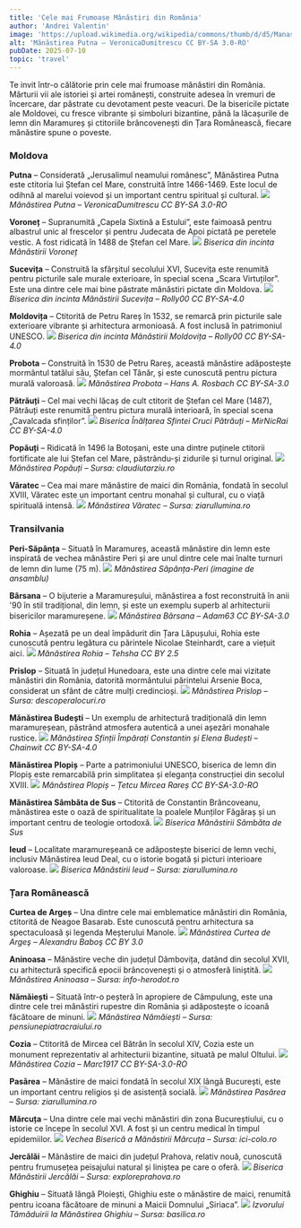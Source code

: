 ```yaml
---
title: 'Cele mai Frumoase Mânăstiri din România'
author: 'Andrei Valentin'
image: 'https://upload.wikimedia.org/wikipedia/commons/thumb/d/d5/Manastirea_Putna.jpg/1024px-Manastirea_Putna.jpg'
alt: 'Mănăstirea Putna – VeronicaDumitrescu CC BY-SA 3.0-RO'
pubDate: 2025-07-10
topic: 'travel'
---
```

Te invit într-o călătorie prin cele mai frumoase mănăstiri din România. Mărturii vii ale istoriei și artei românești, construite adesea în vremuri de încercare, dar păstrate cu devotament peste veacuri. De la bisericile pictate ale Moldovei, cu fresce vibrante și simboluri bizantine, până la lăcașurile de lemn din Maramureș și ctitoriile brâncovenești din Țara Românească, fiecare mănăstire spune o poveste.

### Moldova

**Putna** – Considerată „Jerusalimul neamului românesc”, Mănăstirea Putna este ctitoria lui Ștefan cel Mare, construită între 1466-1469. Este locul de odihnă al marelui voievod și un important centru spiritual și cultural.
![](https://upload.wikimedia.org/wikipedia/commons/d/d5/Manastirea_Putna.jpg)
*Mănăstirea Putna – VeronicaDumitrescu CC BY-SA 3.0-RO*

**Voroneț** – Supranumită „Capela Sixtină a Estului”, este faimoasă pentru albastrul unic al frescelor și pentru Judecata de Apoi pictată pe peretele vestic. A fost ridicată în 1488 de Ștefan cel Mare.
 ![](https://upload.wikimedia.org/wikipedia/commons/b/b8/Voronet_Intrare.JPG)
*Biserica din incinta Mânăstirii Voroneț*

**Sucevița** – Construită la sfârșitul secolului XVI, Sucevița este renumită pentru picturile sale murale exterioare, în special scena „Scara Virtuților”. Este una dintre cele mai bine păstrate mănăstiri pictate din Moldova.
![](https://upload.wikimedia.org/wikipedia/commons/6/65/Biserica_din_incinta_Manastirii_Sucevita.JPG)
*Biserica din incinta Mânăstirii Sucevița – Rolly00 CC BY-SA-4.0*

**Moldovița** – Ctitorită de Petru Rareș în 1532, se remarcă prin picturile sale exterioare vibrante și arhitectura armonioasă. A fost inclusă în patrimoniul UNESCO.
![](https://upload.wikimedia.org/wikipedia/commons/6/6c/Biserica_din_incinta_Manastirii_Moldovita.JPG)
*Biserica din incinta Mânăstirii Moldovița – Rolly00 CC BY-SA-4.0*

**Probota** – Construită în 1530 de Petru Rareș, această mănăstire adăpostește mormântul tatălui său, Ștefan cel Tânăr, și este cunoscută pentru pictura murală valoroasă.
![](https://upload.wikimedia.org/wikipedia/commons/b/b1/M%C4%83n%C4%83stirea_Probota_20100721-156.JPG)
*Mănăstirea Probota – Hans A. Rosbach CC BY-SA-3.0*

**Pătrăuți** – Cel mai vechi lăcaș de cult ctitorit de Ștefan cel Mare (1487), Pătrăuți este renumită pentru pictura murală interioară, în special scena „Cavalcada sfinților”.
![](https://upload.wikimedia.org/wikipedia/commons/thumb/2/2a/SV-II-m-A-05581.01-Biserica_Inaltarea_Sfintei_Cruci_-_Patrauti.JPG/1200px-SV-II-m-A-05581.01-Biserica_Inaltarea_Sfintei_Cruci_-_Patrauti.JPG?20150920112958)
*Biserica Înălțarea Sfintei Cruci Pătrăuți – MirNicRai CC BY-SA-4.0*

**Popăuți** – Ridicată în 1496 la Botoșani, este una dintre puținele ctitorii fortificate ale lui Ștefan cel Mare, păstrându-și zidurile și turnul original.
![](https://i0.wp.com/claudiutarziu.ro/wp-content/uploads/2019/06/biserica-manastirii-Popauti-ctitorie-a-lui-Stefan-cel-Mare.jpg?w=800&ssl=1)
*Mănăstirea Popăuți – Sursa: claudiutarziu.ro*

**Văratec** – Cea mai mare mănăstire de maici din România, fondată în secolul XVIII, Văratec este un important centru monahal și cultural, cu o viață spirituală intensă.
![](https://ziarullumina.ro/thumbs/gallery/2020/12/15/manastirea-varatec-vatra-de-cultura-159755.jpg)
*Mănăstirea Văratec – Sursa: ziarullumina.ro*

### Transilvania

**Peri-Săpânța** – Situată în Maramureș, această mănăstire din lemn este inspirată de vechea mănăstire Peri și are unul dintre cele mai înalte turnuri de lemn din lume (75 m).
![](https://upload.wikimedia.org/wikipedia/commons/thumb/2/22/Peri_monastery_seen_from_the_entrance%2C_S%C4%83p%C3%A2n%C8%9Ba%2C_2017.jpg/1280px-Peri_monastery_seen_from_the_entrance%2C_S%C4%83p%C3%A2n%C8%9Ba%2C_2017.jpg)
*Mănăstirea Săpânța-Peri (imagine de ansamblu)*

**Bârsana** – O bijuterie a Maramureșului, mănăstirea a fost reconstruită în anii '90 în stil tradițional, din lemn, și este un exemplu superb al arhitecturii bisericilor maramureșene.
![](https://upload.wikimedia.org/wikipedia/commons/thumb/f/f1/Barsana_Monastery_-_Romania_03.jpg/1200px-Barsana_Monastery_-_Romania_03.jpg)
*Mănăstirea Bârsana – Adam63 CC BY-SA-3.0*

**Rohia** – Așezată pe un deal împădurit din Țara Lăpușului, Rohia este cunoscută pentru legătura cu părintele Nicolae Steinhardt, care a viețuit aici.
![](https://upload.wikimedia.org/wikipedia/commons/f/fc/Romania_Rohia_Monastery.jpg)
*Mănăstirea Rohia – Tehsha CC  BY 2.5*

**Prislop** – Situată în județul Hunedoara, este una dintre cele mai vizitate mănăstiri din România, datorită mormântului părintelui Arsenie Boca, considerat un sfânt de către mulți credincioși.
![](https://www.descoperalocuri.ro/wp-content/uploads/2015/06/Dup%C4%83-un-drum-de-3-kilometri-credincio%C5%9Fii-ajung-la-m%C4%83n%C4%83stire.jpg)
*Mănăstirea Prislop – Sursa: descoperalocuri.ro*

**Mănăstirea Budești** – Un exemplu de arhitectură tradițională din lemn maramureșean, păstrând atmosfera autentică a unei așezări monahale rustice.
![](https://upload.wikimedia.org/wikipedia/commons/thumb/b/b6/Saints_Constantine_and_Helena_Monastery_Bude%C8%99ti_M%C4%83n%C4%83stirea_Sfin%C8%9Bii_%C3%8Emp%C4%83ra%C8%9Bi_Constantin_%C8%99i_Elena_Bude%C8%99ti.jpg/1200px-Saints_Constantine_and_Helena_Monastery_Bude%C8%99ti_M%C4%83n%C4%83stirea_Sfin%C8%9Bii_%C3%8Emp%C4%83ra%C8%9Bi_Constantin_%C8%99i_Elena_Bude%C8%99ti.jpg)
*Mănăstirea Sfinții Împărați Constantin și Elena Budești – Chainwit CC BY-SA-4.0*

**Mănăstirea Plopiș** – Parte a patrimoniului UNESCO, biserica de lemn din Plopiș este remarcabilă prin simplitatea și eleganța construcției din secolul XVIII.
![](https://upload.wikimedia.org/wikipedia/commons/thumb/2/2f/PlopisMM_%28153%29.JPG/1280px-PlopisMM_%28153%29.JPG)
*Mănăstirea Plopiș – Țetcu Mircea Rareș CC BY-SA-3.0-RO*

**Mănăstirea Sâmbăta de Sus** – Ctitorită de Constantin Brâncoveanu, mănăstirea este o oază de spiritualitate la poalele Munților Făgăraș și un important centru de teologie ortodoxă.
![](https://upload.wikimedia.org/wikipedia/commons/9/94/Sambata_IMG_5664.jpg)
*Biserica Mănăstirii Sâmbăta de Sus*

**Ieud** – Localitate maramureșeană ce adăpostește biserici de lemn vechi, inclusiv Mănăstirea Ieud Deal, cu o istorie bogată și picturi interioare valoroase.
![](https://ziarullumina.ro/thumbs/gallery/2021/09/08/biserica-monument-unesco-de-la-ieud-inchinata-maicii-domnului-183152.webp)
*Biserica Mănăstirii Ieud – Sursa: ziarullumina.ro*

### Țara Românească


**Curtea de Argeș** – Una dintre cele mai emblematice mănăstiri din România, ctitorită de Neagoe Basarab. Este cunoscută pentru arhitectura sa spectaculoasă și legenda Meșterului Manole.
![](https://upload.wikimedia.org/wikipedia/commons/b/bc/Man_Curtea_de_Arges.SV.jpg)
*Mănăstirea Curtea de Argeş – Alexandru Baboş CC BY 3.0*

**Aninoasa** – Mănăstire veche din județul Dâmbovița, datând din secolul XVII, cu arhitectură specifică epocii brâncovenești și o atmosferă liniștită.
![](https://info-herodot.ro/wp-content/uploads/cache/images/M%C4%83n%C4%83stirea-Aninoasa/M%C4%83n%C4%83stirea-Aninoasa-3438725499.jpg)
*Mănăstirea Aninoasa – Sursa: info-herodot.ro*

**Nămăiești** – Situată într-o peșteră în apropiere de Câmpulung, este una dintre cele trei mănăstiri rupestre din România și adăpostește o icoană făcătoare de minuni.
![](https://pensiunepiatracraiului.ro/wp-content/uploads/2023/02/manastirea-Namaiesti.jpg)
*Mănăstirea Nămăiești – Sursa: pensiunepiatracraiului.ro*

**Cozia** – Ctitorită de Mircea cel Bătrân în secolul XIV, Cozia este un monument reprezentativ al arhitecturii bizantine, situată pe malul Oltului.
![](https://upload.wikimedia.org/wikipedia/commons/thumb/f/f0/Manastirea_Cozia%2C_Valcea.jpg/960px-Manastirea_Cozia%2C_Valcea.jpg)
*Mănăstirea Cozia – Marc1917 CC BY-SA-3.0-RO*

**Pasărea** – Mănăstire de maici fondată în secolul XIX lângă București, este un important centru religios și de asistență socială.
![](https://ziarullumina.ro/thumbs/gallery/2015/08/31/curaj-jertfa-si-credinta-la-manastirea-pasarea-69932.webp)
*Mănăstirea Pasărea – Sursa: ziarullumina.ro*

**Mărcuța** – Una dintre cele mai vechi mănăstiri din zona Bucureștiului, cu o istorie ce începe în secolul XVI. A fost și un centru medical în timpul epidemiilor.
![](https://blogger.googleusercontent.com/img/b/R29vZ2xl/AVvXsEiw_ISYiIC5f-Zg94qGPVOzBe7z2kNheDqqJjWgzzv8cV-JsA30w1MY_X7qMlyWrsRSlxH5S_ibsRSNmU_eliwu1uVc87dez8y3xt7B_sA8ZkwV_nvnmlC0tWRJH3kjA0kDsMshPPDVix4/s1600/Marcuta_ici-colo.ro_DSC_0099_1.jpg)
*Vechea Biserică a Mănăstirii Mărcuța – Sursa: ici-colo.ro*

**Jercălăi** – Mănăstire de maici din județul Prahova, relativ nouă, cunoscută pentru frumusețea peisajului natural și liniștea pe care o oferă.
![](https://www.exploreprahova.ro/img/1/manastirea-jercalai_carusel.jpg)
*Biserica Mănăstirii Jercălăi  – Sursa: exploreprahova.ro*

**Ghighiu** – Situată lângă Ploiești, Ghighiu este o mănăstire de maici, renumită pentru icoana făcătoare de minuni a Maicii Domnului „Siriaca”.
![](https://basilica.ro/wp-content/uploads/2016/05/DSC_6016-2.jpg)
*Izvorului Tămăduirii la Mănăstirea Ghighiu – Sursa: basilica.ro*
